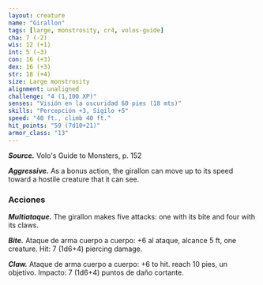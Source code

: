 ```yaml
---
layout: creature
name: "Girallon"
tags: [large, monstrosity, cr4, volos-guide]
cha: 7 (-2)
wis: 12 (+1)
int: 5 (-3)
con: 16 (+3)
dex: 16 (+3)
str: 18 (+4)
size: Large monstrosity
alignment: unaligned
challenge: "4 (1,100 XP)"
senses: "Visión en la oscuridad 60 pies (18 mts)"
skills: "Percepción +3, Sigilo +5"
speed: "40 ft., climb 40 ft."
hit_points: "59 (7d10+21)"
armor_class: "13"
---
```


***Source.*** Volo's Guide to Monsters, p. 152

***Aggressive.*** As a bonus action, the girallon can move up to its speed toward a hostile creature that it can see.

### Acciones

***Multiataque.*** The girallon makes five attacks: one with its bite and four with its claws.

***Bite.*** Ataque de arma cuerpo a cuerpo: +6 al ataque, alcance 5 ft, one creature. Hit: 7 (1d6+4) piercing damage.

***Claw.*** Ataque de arma cuerpo a cuerpo: +6 to hit. reach 10 pies, un objetivo. Impacto: 7 (1d6+4) puntos de daño cortante.